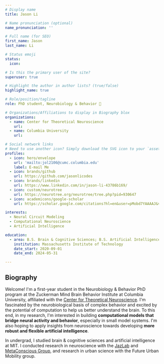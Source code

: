 ```yaml
---
# Display name
title: Jason Li

# Name pronunciation (optional)
name_pronunciation: ''

# Full name (for SEO)
first_name: Jason
last_name: Li

# Status emoji
status:
  icon: 

# Is this the primary user of the site?
superuser: true

# Highlight the author in author lists? (true/false)
highlight_name: true

# Role/position/tagline
role: PhD student, Neurobiology & Behavior 🧠

# Organizations/Affiliations to display in Biography blox
organizations:
  - name: Center for Theoretical Neuroscience
    url: 
  - name: Columbia University
    url: 

# Social network links
# Need to use another icon? Simply download the SVG icon to your `assets/media/icons/` folder.
profiles:
  - icon: hero/envelope
    url: 'mailto:jol2106@cumc.columbia.edu'
    label: E-mail Me
  - icon: brands/github
    url: https://github.com/jasonlicodes
  - icon: brands/linkedin
    url: https://www.linkedin.com/in/jason-li-43786b169/
  - icon: custom/neurotree
    url: https://neurotree.org/neurotree/tree.php?pid=930647
  - icon: academicons/google-scholar
    url: https://scholar.google.com/citations?hl=en&user=pMobd7YAAAAJ&view_op=list_works&sortby=pubdate

interests:
  - Neural Circuit Modeling
  - Computational Neuroscience
  - Artificial Intelligence

education:
  - area: B.S. Brain & Cognitive Sciences; B.S. Artificial Intelligence & Decision-making
    institution: Massachusetts Institute of Technology
    date_start: 2020-09-01
    date_end: 2024-05-31

---
```


## Biography

Welcome! I'm a first-year student in the Neurobiology & Behavior PhD program at the Zuckerman Mind Brain Behavior Institute at Columbia University, affiliated with the [Center for Theoretical Neuroscience](https://ctn.zuckermaninstitute.columbia.edu/). I'm fascinated by the neurobiological basis of complex behavior and excited by the potential of computation to help us better understand the brain. To this end, in my research, I'm interested in building **computational models that bridge neural activity and behavior**, especially in small model systems. I'm also hoping to apply insights from neuroscience towards developing **more robust and flexible artificial intelligence**. 

In undergrad, I studied brain & cognitive sciences and artificial intelligence at MIT. I conducted research in neuroscience with the [JazLab](https://jazlab.org/) and [MetaConscious Group](https://www.metaconscious.org/), and research in urban science with the Future Urban Mobility group.
